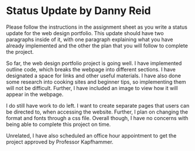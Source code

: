 # Status Update by Danny Reid

Please follow the instructions in the assignment sheet as you write a status
update for the web design portfolio. This update should have two paragraphs
inside of it, with one paragraph explaining what you have already implemented
and the other the plan that you will follow to complete the project.

So far, the web design portfolio project is going well. I have implemented outline code, which breaks the webpage into different sections. I have designated a space for links and other useful materials. I have also done some research into cooking sites and beginner tips, so implementing them will not be difficult. Further, I have included an image to view how it will appear in the webpage.

I do still have work to do left. I want to create separate pages that users can be directed to, when accessing the website. Further, I plan on changing the format and fonts through a css file. Overall though, I have no concerns with being able to complete this project on time.

Unrelated, I have also scheduled an office hour appointment to get the project approved by Professor Kapfhammer.
